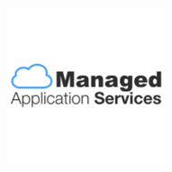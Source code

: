 <title>GreenPI</title>
<div class="navbar navbar-fixed-top"></div>
<br><br><br><br><br><br><br><br><br>
<img src="readme-img/mas-logo.png" style="width: 280px; margin-left: -12px;">

<xmp theme="Cerulean" style="display:none;">

# greenpi

> raising environmental consciousness within an organization

<div style="page-break-after: always;"></div>


##Getting started

1. plug in the RaspberryPI to the small LCD with a HDMI connector
1. plug in the Raspberry PI to power with a micro-usb connector
1. Wait for about **90 seconds**
1. You should see the main screen on the tiny LCD

  ![](readme-img/main.png)

1. In your administrator computer, find out the IP address of this RaspberryPI by scanning the connected devices to your router. E.g. `192.168.1.149`
1. Visit the IP address in your computer's Chrome browser. E.g. `192.168.1.149:9000`  
1. Visit the status your computer's Chrome browser. E.g. `192.168.1.149:9000/status`  
1. Visit the admin page in your computer's Chrome browser. E.g. `192.168.1.149:9000/admin`. The default login credentials are:

  ```
  User Name: sprout
  Password: greenpi
  ``` 
  
  ![](readme-img/admin.png) 
  
1. Add the admin details accordingly on the admin page after logging in succesfully:

  ```
  Current printer IP [192.168.1.172]
  Organisation CAP [1000000]
  Total printers [4]
  
  Company Logo  [upload an image]  
  
  Posters     
            [upload an image]
            [upload an image]
            [upload an image]
            [upload an image]
            [upload an image]
  
  New password
  Confirm password
  ```
  
  ![](readme-img/admin-success.png)
  
1. Go to the main page `192.168.1.149:9000` from your admin computer and click start.

###future changes

Just go to any browser fro your admin laptop and access

1. **Change Settings**: To change any admin settings such as posters or logo access the raspberry pi's ip from your admin computer's browser again. E.g. `192.168.1.149:9000/admin`
1. **Stop simulation**: To stop the simulation and restart it clikc the hidden `STOP` simulation button as shown below.

  ![](readme-img/stop-click.jpg)

1. **Start simulation**: To start the simulation just click the `START` button in the middle of the screen.

  ![](readme-img/start-click.jpg)


<div style="page-break-after: always;"></div>

##Equipment

1. Raspberry PI Model B++
1. Micro USB power adapter for pi
1. LCD screen
1. HDMI cable for the LCD
1. Power cable for the LCD
1. 8GB SD Card (Speed 10x) 

<div style="page-break-after: always;"></div>

##install in a raspberry pi

1. clone the repo

  ```
  git clone git@github.com:ManagedApplicationServices/greenpi.git
  ```
1. create the config file

  ```
  cp config.sample.json config.js
  ```
1. edit the config file `sudo nano config.js`

  ```
  module.exports = {
      "printerIP": "172.19.107.61",
      "paperUsageCap": 1000,
      "totalPrinters": 4,
      "interval": 20000,
      "appPath": "/home/developer/apps/greenpi",
      "paperUsagePath": "/web/guest/en/websys/status/getUnificationCounter.cgi",
      "machineDetailPath": "/web/guest/en/websys/status/configuration.cgi",
      "username": "sprout",
      "passwordHash": "$2a$08$oAXUGmm186QSjofIjM.fLur6ru7S6KW3L5gw9.wBMW9T9imqL/tSC"
  }
  ``` 
1. install bower and npm packages

  ```
  npm install
  bower install
  ```
1. start the server in any one of the 2 ways:

  1. to reset the db

    ```
    $ node server.js reset
    ```
  - to start the server without any reset and continue automatically from last left state
    ```
    $ node server.js
    ```
1. go to url [localhost:9000/admin](localhost:9000/admin) to amend the settings. default settings are:

  - username: `sprout`
  - password: `greenpi`


##deploy to raspberrypi

1. ssh into the greenpi

  ```
  ssh greenpi 
  ```
1. go to `~/apps/greenpi` and get the latest repo code

  ```
  git pull
  npm install && bower install
  node index.js
  ```
1. visit browser [localhost:9000](http://localhost:9000)

##install for development

1. start redis

  ```
  redis-server
  ```
  
1. start kraken with node and visit browser [localhost:9000](http://localhost:9000/)

  ```
  nodemon index.js 
  ```


##logging

###first time

1. create empty log files for hour `00` to hour `23`:

  ```
  for file in log.backup.{00..23}; do touch "$file"; done
  ```
- configure log harvester file `nano ~/.log.io/harvester.conf` with the log filepaths

  ```
  exports.config = {
    nodeName: "express_server",
    logStreams: {
      greenpi: [
        "/absolute/path/to/greenpi/logs/log.backup.00",
        "/absolute/path/to/greenpi/logs/log.backup.01",
        "/absolute/path/to/greenpi/logs/log.backup.02",
        "/absolute/path/to/greenpi/logs/log.backup.03",
        "/absolute/path/to/greenpi/logs/log.backup.04",
        "/absolute/path/to/greenpi/logs/log.backup.05",
        "/absolute/path/to/greenpi/logs/log.backup.06",
        "/absolute/path/to/greenpi/logs/log.backup.07",
        "/absolute/path/to/greenpi/logs/log.backup.08",
        "/absolute/path/to/greenpi/logs/log.backup.09",
        "/absolute/path/to/greenpi/logs/log.backup.10",
        "/absolute/path/to/greenpi/logs/log.backup.11",
        "/absolute/path/to/greenpi/logs/log.backup.12",
        "/absolute/path/to/greenpi/logs/log.backup.13",
        "/absolute/path/to/greenpi/logs/log.backup.14",
        "/absolute/path/to/greenpi/logs/log.backup.15",
        "/absolute/path/to/greenpi/logs/log.backup.16",
        "/absolute/path/to/greenpi/logs/log.backup.17",
        "/absolute/path/to/greenpi/logs/log.backup.18",
        "/absolute/path/to/greenpi/logs/log.backup.19",
        "/absolute/path/to/greenpi/logs/log.backup.20",
        "/absolute/path/to/greenpi/logs/log.backup.21",
        "/absolute/path/to/greenpi/logs/log.backup.22",
        "/absolute/path/to/greenpi/logs/log.backup.23"
      ]
    },
    server: {
      host: '0.0.0.0',
      port: 28777
    }
  }
  ```

###each time
  
1. start log server and harvester (should be started by the kiosk mode)

  ```
  $ log.io-server
  $ log.io-harvester
  ```
- For accessing logs in the browser, go to:

  ```
  http://<rpi_ip>:28778
  ```



##prepare sd card from brand new rpi

###1. initial setup

1. **Install**: [raspbian](http://www.raspberrypi.org/downloads/) **Jessie** on a 8GB SD Card (speed 10x)
1. **bootup**: rpi and login with default credntials:

  ```
  login: pi
  password: raspberry
  ```
1. general configuration with `sudo raspi-config`
1. **Hostname and Hosts**
  1. set hostname of the rpi in file `/etc/hostname`

    ```
    greenpi
    ```
  1. set host of the rpi in file `/etc/hosts` in the last line

    ```
    127.0.1.1 greenpi
    ```
1. **Keyboard**
  1. change the keyboard layout to US
  
    ```
    sudo nano /etc/default/keyboard
    ```
    
    in the file
    
    ```
    XKBLAYOUT="us"
    ```

1. **add new user**
  1. add new user `developer` and its password
  
    ```
    sudo useradd -m developer
    sudo passwd developer
    ```
  1. add user `developer` to sudoers list in file `/etc/sudoers` at the last line

    ```
    developer ALL=(ALL) NOPASSWD: ALL
    ``` 

1. **update** packages with an ethernet connection

  ```
  sudo apt-get update
  sudo apt-get upgrade
  ```

1. setup wifi accordingly
1. **screen resolution**: edit file `/boot/config.txt`
  
  ```
  disable_overscan=1
  framebuffer_width=1280
  framebuffer_height=800
  ``` 
1. **install** login GUI with `startx`
	1. [install](https://github.com/creationix/nvm#install-script) `nvm`
	1. chromium browser
1. **setup ssh**: ensure the ssh keys are stored in user folder `/home/developer/.ssh` and not under the root
1. **shutdown / restart**

  1. shutdown
  
    ```
    sudo shutdown now
    ```
  1. reboot
  
    ```
    sudo reboot 
    ```

##configure RPi kiosk mode

1. edit file `/home/developer/.xinitrc`

  ```
  unclutter -idle 15 -root &
  xset -dpms &
  xset s off &
  
  cd ~/apps/greenpi
  /home/developer/.nvm/v0.10.26/bin/node index.js & > greenpi_xinitrc_log.log 2> greenpi_xinitrc_error.log
  sleep 10
  
  while true; do
          killall -TERM chromium 2>/dev/null;
          sleep 2;
          killall -9 chromium 2>/dev/null;
          chromium --incognito --kiosk --window-size=1280,800 --window-position=0,0 http://localhost:9000
  done;
  ```
1. edit file `/etc/rc.local` with login as user `developer` and `startx`

  ```
  #!/bin/sh -e
  #
  # rc.local
  #
  # This script is executed at the end of each multiuser runlevel.
  # Make sure that the script will "exit 0" on success or any other
  # value on error.
  #
  # In order to enable or disable this script just change the execution
  # bits.
  #
  # By default this script does nothing.
  
  # Print the IP address
  
  su -l developer -c startx &
  
  _IP=$(hostname -I) || true
  if [ "$_IP" ]; then
    printf "My IP address is %s\n" "$_IP"
  fi
  
  exit 0
  ```
1. edit file `/boot/cmdline.txt` to hide bootup text

  ```
  dwc_otg.lpm_enable=0 console=ttyAMA0,115200 console=tty3 root=/dev/mmcblk0p6 rootfstype=ext4 elevator=deadline rootwait loglevel=3
  ```
1. exit kiosk mode to command line press:

  ```
  Ctrl + Alt + F2
  ```

##access logs

1. Access URL in the browser `<RPi-IP-Address>:28778`

##create splash screen

**Note**: Reference on [how to create the splash screen](http://www.edv-huber.com/index.php/problemloesungen/15-custom-splash-screen-for-raspberry-pi-raspbian). This splash screen will only be available after complete boot up.

1. install frame buffer image

  ```
  sudo apt-get install fbi
  ```
1. create a daemon file `/etc/init.d/asplashscreen`

  ```
  #!/bin/sh
  
  do_start () {
  
      /usr/bin/fbi -T 1 -noverbose -a /etc/splash.jpg
      exit 0
  }
  
  case "$1" in
    start|"")
      do_start
      ;;
    restart|reload|force-reload)
      echo "Error: argument '$1' not supported" >&2
      exit 3
      ;;
    stop)
      # No-op
      ;;
    status)
      exit 0
      ;;
    *)
      echo "Usage: asplashscreen [start|stop]" >&2
      exit 3
      ;;
  esac
  
  :
  ```
1. make it executable

  ```
  sudo chmod a+x /etc/init.d/asplashscreen
  ```
1. move an image to `/etc/splash.jpg`

##configure RPi Wifi (WPA personal)

1. edit file `sudo nano /etc/network/interfaces`

  ```
  auto wlan0
  auto lo
  
  iface lo inet loopback
  iface eth0 inet dhcp
  
  allow-hotplug wlan0
  iface wlan0 inet dhcp
  
  wpa-conf /etc/wpa_supplicant/wpa_supplicant.conf
  ```
1. edit config file `sudo nano /etc/wpa_supplicant/wpa_supplicant.conf`

  ``` 
  ctrl_interface=DIR=/var/run/wpa_supplicant GROUP=netdev
  update_config=1

  network={
    ssid="your ssid"
    psk="password"
    proto=WPA
    key_mgmt=WPA-PSK
    pairwise=TKIP
    auth_alg=OPEN
  }
  
  network={
    ssid="another ssid"
    psk="password"
    proto=WPA
    key_mgmt=WPA-PSK
    pairwise=TKIP
    auth_alg=OPEN
  }
  ``` 
1. shutdown and restart connection

  ```
  sudo /etc/init.d/networking restart # method 1
  sudo ifdown wlan0 # method 2
  sudo ifup wlan0
  ``` 
1. check connection

  ```
  ping 8.8.8.8
  ```
1. get rpi's ip address

  ```
  ifconfig # read wlan0, 2nd line: inet addr
  ```

##backups for the sd card images

###from backup to sd card

1. All SD card images can be found in RSP AWS S3 bucket `rspdeveloper` in the filename format of `YYYYMMDD-greenpiVxx.xx.xx.img.gz`. Versions correspond to git tags deployed to production in the Raspberry PI.

  ![](readme-img/aws-s3-backups.png)
  
1. Choose the latest image according to part of the filename `YYMMDD` > Right click > Download
1. Unzip / decompress it in the command line

  ```
  tar -zvxf greenpi.img.gz
  ``` 
1. insert SD Card into your computer to [install the image](http://www.raspberrypi.org/documentation/installation/installing-images/mac.md)   
1. run `diskutil` to find out which disk name e.g. `/dev/disk1`

  ```
  diskutil list
  ```
1. unmount the SD card

  ```
  diskutil unmountDisk /dev/disk1
  ```
1. load the image into the SD Card [ 8GB card will take *60 mins* ]

  ```
  sudo dd bs=1m if=greenpi.img of=/dev/disk1
  ```
1. eject SD Card
1. pull out the SD card from the computer to the Raspberry PI
1. Ensure the RPi is connected to:
  1. has the Wifi Module
  1. power
  1. LCD with HDMI
1. Turn on the power for RPi

###from sd card to backup

1. shutdown the pi properly through ssh

  ```
  sudo shutdown now
  ```
1. pull out the SD card from the pi and insert it into your computer
1. see all connected devices to your computer and recognise your SD card

  ```
  df -h
  ```
1. make an image of the SD Card with the name corresponding the the git tag shipped to production (raspberry pi) as noted on the [release github page](https://github.com/ManagedApplicationServices/greenpi/releases) *~20 mins*

  ```
  sudo dd bs=1m if=/dev/disk1 of=greenpiV0.14.0.img
  ```
1. zip the image *~5 mins*

  ```
  tar -cvzf greenpiV0.14.0.img.gz greenpiV0.14.0.img
  ```
1. Store it somewhere. E.g. Upload to AWS S3 bucket `rspdeveloper`



##changelog

1. `v0.14.0` minor adjustments 
1. `v0.13.0` printer info is gotten upon clicking the start button
1. `v0.12.0` refresh page, async pattern and demo mode
1. `v0.10.0` connected to live printer data
1. `v0.9.0` rotating posters at intervals of 2.5 minutes
1. `v0.8.1` moved the last tree away from the right scrollbar and positioned the graph
1. `v0.8.0` moved everything away from right scrollbar of the browser
1. `v0.7.0` simplified to static cloud messages
1. `v0.6.0` simplified tree branches, removed animations
1. `v0.2.0` simulation at every interval 1 Apr 2014
1. `v0.1.0` reducing trees [e357d9a](https://github.com/ManagedApplicationServices/greenpi/commit/e357d9a0338ca0231798968c26b68fec6caadef3) 26 Mar 2014

  



</xmp>
<script src="http://strapdownjs.com/v/0.2/strapdown.js"></script>
<script src="http://code.jquery.com/jquery-1.11.0.min.js"></script>
<script>
  var $head = $("head");
  var style = $("<link href='http://fonts.googleapis.com/css?family=Open+Sans:300' rel='stylesheet' type='text/css'>"
+"<style> "
+"  body, h1, h2, h3, h4, h5, p {"
+"    font-family: 'Open Sans', sans-serif, Helvetica, Arial, sans-serif !important;"
+"      font-weight: 300 !important"
+"  }"
+"  body, p {"
+"    text-align: justify !important;"
+"    text-justify: inter-word !important;"
+"  }"
+"</style>");
  $head.append(style);
</script>








